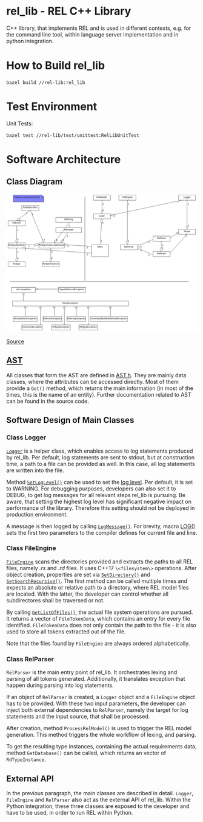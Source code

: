 # rel_lib - REL C++ Library

C++ library, that implements REL and is used in different contexts, e.g. for the command line tool, within language server implementation and in python integration.

# How to Build rel_lib

```
bazel build //rel-lib:rel_lib
``` 

# Test Environment

Unit Tests:

```
bazel test //rel-lib/test/unittest:RelLibUnitTest
```

# Software Architecture

## Class Diagram
![class diagram](./doc/static_class_diagram.png)

[Source](./doc/static_class_diagram.uxf)

## [AST](https://en.wikipedia.org/wiki/Abstract_syntax_tree)

All classes that form the AST are defined in [AST.h](./src/AST.h). They are mainly data classes, where the attributes can be accessed directly. Most of them provide a `Get()` method, which returns the main information (in most of the times, this is the name of an entity). Further documentation related to AST can be found in the source code.

## Software Design of Main Classes


### Class Logger

[`Logger`](./src/Logger.h#L20) is a helper class, which enables access to log statements produced by rel_lib. Per default, log statements are sent to stdout, but at construction time, a path to a file can be provided as well. In this case, all log statements are written into the file.

Method [`SetLogLevel()`](./src/Logger.h#L26) can be used to set the [log level](./src/Logger.h#L13). Per default, it is set to WARNING. For debugging purposes, developers can also set it to DEBUG, to get log messages for all relevant steps rel_lib is pursuing. Be aware, that setting the highest log level has significant negative impact on performance of the library. Therefore this setting should not be deployed in production environment.

A message is then logged by calling [`LogMessage()`](./src/Logger.h#29). For brevity, macro [LOG()](./src/Logger.h#11) sets the first two parameters to the compiler defines for current file and line.

### Class FileEngine

[`FileEngine`](./src/FileEngine.h#L16) scans the directories provided and extracts the paths to all REL files, namely _.rs_ and _.rd_ files. It uses C++17 `\<filesystem\>` operations. After object creation, properties are set via [`SetDirectory()`](./src/FileEngine.h#L26) and [`SetSearchRecursive()`](./src/FileEngine.h#L23). The first method can be called multiple times and expects an absolute or relative path to a directory, where REL model files are located. With the latter, the developer can control whether all subdirectores shall be traversed or not.
  
By calling [`GetListOfFiles()`](), the actual file system operations are pursued. It returns a vector of `FileTokenData`, which contains an entry for every file identified. `FileTokenData` does not only contain the path to the file - it is also used to store all tokens extracted out of the file.

Note that the files found by `FileEngine` are always ordered alphabetically.


### Class RelParser

`RelParser` is the main entry point of rel_lib. It orchestrates lexing and parsing of all tokens generated. Additionally, it translates exception that happen during parsing into log statements.

If an object of `RelParser` is created, a `Logger` object and a `FileEngine` object has to be provided. With these two input parameters, the developer can inject both external dependencies to `RelParser`, namely the target for log statements and the input source, that shall be processed.

After creation, method `ProcessRelModel()` is used to trigger the REL model generation. This method triggers the whole workflow of lexing, and parsing.

To get the resulting type instances, containing the actual requirements data, method `GetDatabase()` can be called, which returns an vector of `RdTypeInstance`.

## External API

In the previous paragraph, the main classes are described in detail. `Logger`, `FileEngine` and `RelParser` also act as the external API of rel_lib. Within the Python integration, these three classes are exposed to the developer and have to be used, in order to run REL within Python.
